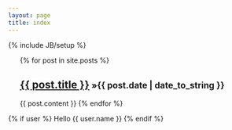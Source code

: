 ```yaml
---
layout: page
title: index
---
```

{% include JB/setup %}

<ul class="posts">
  {% for post in site.posts %}
    <span><h2><a href="{{ BASE_PATH }}{{ post.url }}">{{ post.title }}</a><small>     &raquo;{{ post.date | date_to_string }}</small></h2></span>
    {{ post.content }}
  {% endfor %}  
</ul>

{% if user %}
  Hello {{ user.name }}
{% endif %}
